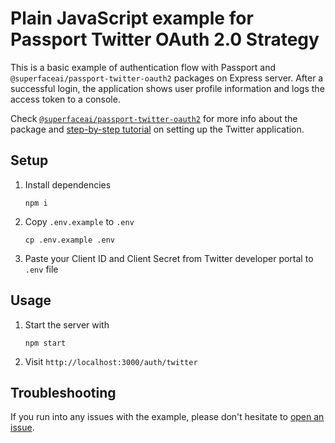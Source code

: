 # Plain JavaScript example for Passport Twitter OAuth 2.0 Strategy

This is a basic example of authentication flow with Passport and `@superfaceai/passport-twitter-oauth2` packages on Express server. After a successful login, the application shows user profile information and logs the access token to a console.

Check [`@superfaceai/passport-twitter-oauth2`](https://github.com/superfaceai/passport-twitter-oauth2) for more info about the package and [step-by-step tutorial](https://superface.ai/blog/twitter-oauth2-passport) on setting up the Twitter application.

## Setup

1. Install dependencies
   ```shell
   npm i
   ```
1. Copy `.env.example` to `.env`
   ```shell
   cp .env.example .env
   ```
1. Paste your Client ID and Client Secret from Twitter developer portal to `.env` file

## Usage

1. Start the server with
   ```shell
   npm start
   ```
1. Visit `http://localhost:3000/auth/twitter`

## Troubleshooting

If you run into any issues with the example, please don't hesitate to [open an issue](https://github.com/superfaceai/passport-twitter-oauth2/issues/new).
